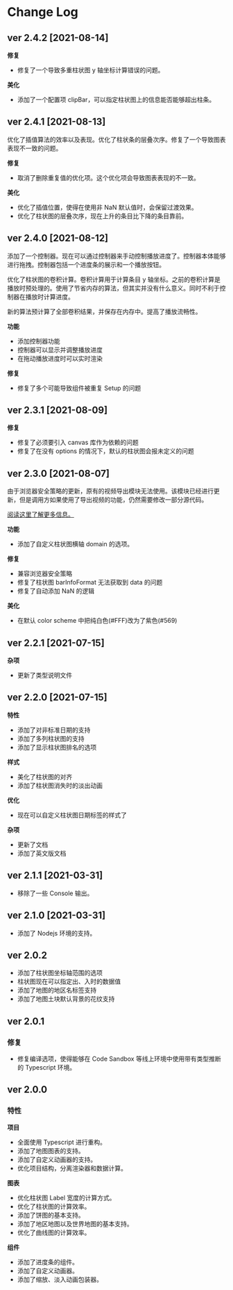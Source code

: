 # Change Log

## ver 2.4.2 [2021-08-14]

**修复**

- 修复了一个导致多重柱状图 y 轴坐标计算错误的问题。

**美化**

- 添加了一个配置项 clipBar，可以指定柱状图上的信息能否能够超出柱条。

## ver 2.4.1 [2021-08-13]

优化了插值算法的效率以及表现。优化了柱状条的层叠次序。修复了一个导致图表表现不一致的问题。

**修复**

- 取消了删除重复值的优化项。这个优化项会导致图表表现的不一致。

**美化**

- 优化了插值位置，使得在使用非 NaN 默认值时，会保留过渡效果。
- 优化了柱状图的层叠次序，现在上升的条目比下降的条目靠前。

## ver 2.4.0 [2021-08-12]

添加了一个控制器。现在可以通过控制器来手动控制播放进度了。控制器本体能够进行拖拽。控制器包括一个进度条的展示和一个播放按钮。

优化了柱状图的卷积计算。卷积计算用于计算条目 y 轴坐标。之前的卷积计算是播放时预处理的。使用了节省内存的算法，但其实并没有什么意义。同时不利于控制器在播放时计算进度。

新的算法预计算了全部卷积结果，并保存在内存中。提高了播放流畅性。

**功能**

- 添加控制器功能
- 控制器可以显示并调整播放进度
- 在拖动播放进度时可以实时渲染

**修复**

- 修复了多个可能导致组件被重复 Setup 的问题

## ver 2.3.1 [2021-08-09]

**修复**

- 修复了必须要引入 canvas 库作为依赖的问题
- 修复了在没有 options 的情况下，默认的柱状图会报未定义的问题

## ver 2.3.0 [2021-08-07]

由于浏览器安全策略的更新，原有的视频导出模块无法使用。该模块已经进行更新，但是调用方如果使用了导出视频的功能，仍然需要修改一部分源代码。

[阅读这里了解更多信息。](https://developer.chrome.com/blog/enabling-shared-array-buffer/#origin-trial)

**功能**

- 添加了自定义柱状图横轴 domain 的选项。

**修复**

- 兼容浏览器安全策略
- 修复了柱状图 barInfoFormat 无法获取到 data 的问题
- 修复了自动添加 NaN 的逻辑

**美化**

- 在默认 color scheme 中把纯白色(#FFF)改为了紫色(#569)

## ver 2.2.1 [2021-07-15]

**杂项**

- 更新了类型说明文件

## ver 2.2.0 [2021-07-15]

**特性**

- 添加了对非标准日期的支持
- 添加了多列柱状图的支持
- 添加了显示柱状图排名的选项

**样式**

- 美化了柱状图的对齐
- 添加了柱状图消失时的淡出动画

**优化**

- 现在可以自定义柱状图日期标签的样式了

**杂项**

- 更新了文档
- 添加了英文版文档

## ver 2.1.1 [2021-03-31]

- 移除了一些 Console 输出。

## ver 2.1.0 [2021-03-31]

- 添加了 Nodejs 环境的支持。

## ver 2.0.2

- 添加了柱状图坐标轴范围的选项
- 柱状图现在可以指定出、入时的数据值
- 添加了地图的地区名标签支持
- 添加了地图土块默认背景的花纹支持

## ver 2.0.1

### 修复

- 修复编译选项，使得能够在 Code Sandbox 等线上环境中使用带有类型推断的 Typescript 环境。

## ver 2.0.0

### 特性

**项目**

- 全面使用 Typescript 进行重构。
- 添加了地图图表的支持。
- 添加了自定义动画器的支持。
- 优化项目结构，分离渲染器和数据计算。

**图表**

- 优化柱状图 Label 宽度的计算方式。
- 优化了柱状图的计算效率。
- 添加了饼图的基本支持。
- 添加了地区地图以及世界地图的基本支持。
- 优化了曲线图的计算效率。

**组件**

- 添加了进度条的组件。
- 添加了自定义动画器。
- 添加了缩放、淡入动画包装器。
